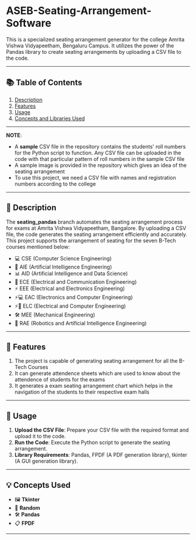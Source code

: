 # ASEB-Seating-Arrangement-Software

This is a specialized seating arrangement generator for the college Amrita Vishwa Vidyapeetham, Bengaluru Campus. It utilizes the power of the Pandas library to create seating arrangements by uploading a CSV file to the code.

---

## 📚 Table of Contents
1. [Description](#description)
2. [Features](#Features)
3. [Usage](#usage)
4. [Concepts and Libraries Used](#concepts-and-libraries-used) 

---

**NOTE**:

- A **sample** CSV file in the repository contains the students' roll numbers for the Python script to function. Any CSV file can be uploaded in the code with that particular pattern of roll numbers in the sample CSV file
- A sample image is provided in the repository which gives an idea of the seating arrangement 
- To use this project, we need a CSV file with names and registration numbers according to the college

---

## 📄 Description

The **seating_pandas** branch automates the seating arrangement process for exams at Amrita Vishwa Vidyapeetham, Bangalore. By uploading a CSV file, the code generates the seating arrangement efficiently and accurately. This project supports the arrangement of seating for the seven B-Tech courses mentioned below:
- 💻 CSE (Computer Science Engineering)
- 🤖 AIE (Artificial Intelligence Engineering)
- 📊 AID (Artificial Intelligence and Data Science)
- 📡 ECE (Electrical and Communication Engineering)
- ⚡ EEE (Electrical and Electronics Engineering)
- ⚡💻 EAC (Electronics and Computer Engineering)
- ⚡📡 ELC (Electrical and Computer Engineering)
- 🛠️ MEE (Mechanical Engineering)
- 🤖 RAE (Robotics and Artificial Intelligence Engineering)

---

## 🌟 Features

1. The project is capable of generating seating arrangement for all the B-Tech Courses
2. It can generate attendence sheets which are used to know about the attendence of students for the exams
3. It generates a exam seating arrangement chart which helps in the navigation of the students to their respective exam halls

---

## 🚀 Usage

1. **Upload the CSV File**: Prepare your CSV file with the required format and upload it to the code.
2. **Run the Code**: Execute the Python script to generate the seating arrangement.
3. **Library Requirements**: Pandas, FPDF (A PDF generation library), tkinter (A GUI generation library).

---

## 💡 Concepts Used
- 🖼️ **Tkinter**
- 🎲 **Random**
- 🛠️ **Pandas**
- 📋 **FPDF**

---